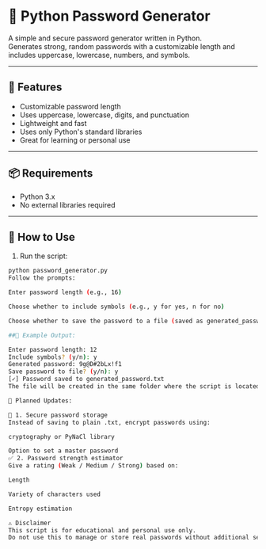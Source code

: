 # 🔐 Python Password Generator

A simple and secure password generator written in Python.  
Generates strong, random passwords with a customizable length and includes uppercase, lowercase, numbers, and symbols.

---

## 🚀 Features

- Customizable password length
- Uses uppercase, lowercase, digits, and punctuation
- Lightweight and fast
- Uses only Python's standard libraries
- Great for learning or personal use

---

## 📦 Requirements

- Python 3.x  
- No external libraries required

---

## 🧪 How to Use

1. Run the script:

```bash
python password_generator.py
Follow the prompts:

Enter password length (e.g., 16)

Choose whether to include symbols (e.g., y for yes, n for no)

Choose whether to save the password to a file (saved as generated_password.txt)

##🧾 Example Output:

Enter password length: 12
Include symbols? (y/n): y
Generated password: 9g@D#2bLx!f1
Save password to file? (y/n): y
[✓] Password saved to generated_password.txt
The file will be created in the same folder where the script is located.

📌 Planned Updates:

🔐 1. Secure password storage
Instead of saving to plain .txt, encrypt passwords using:

cryptography or PyNaCl library

Option to set a master password
✅ 2. Password strength estimator
Give a rating (Weak / Medium / Strong) based on:

Length

Variety of characters used

Entropy estimation

⚠️ Disclaimer
This script is for educational and personal use only.
Do not use this to manage or store real passwords without additional security measures (e.g., encryption, secure storage).
